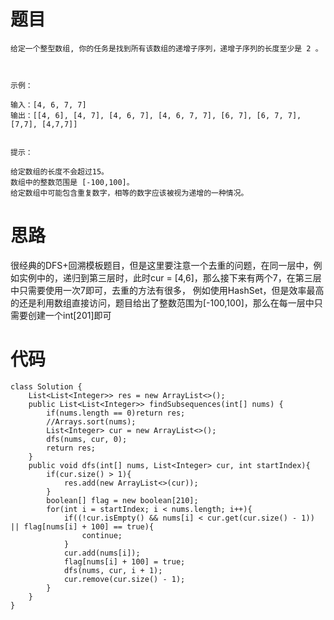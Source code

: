 # 题目
```
给定一个整型数组, 你的任务是找到所有该数组的递增子序列，递增子序列的长度至少是 2 。

 

示例：

输入：[4, 6, 7, 7]
输出：[[4, 6], [4, 7], [4, 6, 7], [4, 6, 7, 7], [6, 7], [6, 7, 7], [7,7], [4,7,7]]
 

提示：

给定数组的长度不会超过15。
数组中的整数范围是 [-100,100]。
给定数组中可能包含重复数字，相等的数字应该被视为递增的一种情况。
```
# 思路
很经典的DFS+回溯模板题目，但是这里要注意一个去重的问题，在同一层中，例如实例中的，递归到第三层时，此时cur = [4,6]，那么接下来有两个7，在第三层中只需要使用一次7即可，去重的方法有很多，
例如使用HashSet，但是效率最高的还是利用数组直接访问，题目给出了整数范围为[-100,100]，那么在每一层中只需要创建一个int[201]即可
# 代码
```
class Solution {
    List<List<Integer>> res = new ArrayList<>();
    public List<List<Integer>> findSubsequences(int[] nums) {
        if(nums.length == 0)return res;
        //Arrays.sort(nums);
        List<Integer> cur = new ArrayList<>();
        dfs(nums, cur, 0);
        return res;
    }
    public void dfs(int[] nums, List<Integer> cur, int startIndex){
        if(cur.size() > 1){
            res.add(new ArrayList<>(cur)); 
        }
        boolean[] flag = new boolean[210];
        for(int i = startIndex; i < nums.length; i++){
            if((!cur.isEmpty() && nums[i] < cur.get(cur.size() - 1)) || flag[nums[i] + 100] == true){
                continue;
            }
            cur.add(nums[i]);
            flag[nums[i] + 100] = true;
            dfs(nums, cur, i + 1);
            cur.remove(cur.size() - 1);
        }
    }
}
```

